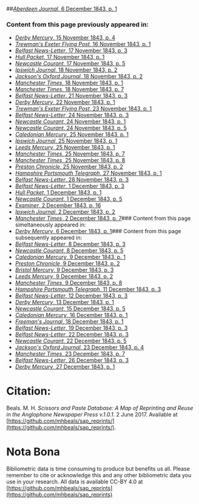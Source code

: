 ##[*Aberdeen Journal*, 6 December 1843, p. 1](https://mhbeals.github.io/sap_html/Aberdeen-Journal/Aberdeen-Journal-6-December-1843-p-1)

### Content from this page previously appeared in:
+ [*Derby Mercury*, 15 November 1843, p. 4](https://mhbeals.github.io/sap_html/Derby-Mercury/Derby-Mercury-15-November-1843-p-4)
+ [*Trewman's Exeter Flying Post*, 16 November 1843, p. 1](https://mhbeals.github.io/sap_html/Trewman's-Exeter-Flying-Post/Trewman's-Exeter-Flying-Post-16-November-1843-p-1)
+ [*Belfast News-Letter*, 17 November 1843, p. 3](https://mhbeals.github.io/sap_html/Belfast-News-Letter/Belfast-News-Letter-17-November-1843-p-3)
+ [*Hull Packet*, 17 November 1843, p. 1](https://mhbeals.github.io/sap_html/Hull-Packet/Hull-Packet-17-November-1843-p-1)
+ [*Newcastle Courant*, 17 November 1843, p. 5](https://mhbeals.github.io/sap_html/Newcastle-Courant/Newcastle-Courant-17-November-1843-p-5)
+ [*Ipswich Journal*, 18 November 1843, p. 2](https://mhbeals.github.io/sap_html/Ipswich-Journal/Ipswich-Journal-18-November-1843-p-2)
+ [*Jackson's Oxford Journal*, 18 November 1843, p. 2](https://mhbeals.github.io/sap_html/Jackson's-Oxford-Journal/Jackson's-Oxford-Journal-18-November-1843-p-2)
+ [*Manchester Times*, 18 November 1843, p. 1](https://mhbeals.github.io/sap_html/Manchester-Times/Manchester-Times-18-November-1843-p-1)
+ [*Manchester Times*, 18 November 1843, p. 7](https://mhbeals.github.io/sap_html/Manchester-Times/Manchester-Times-18-November-1843-p-7)
+ [*Belfast News-Letter*, 21 November 1843, p. 3](https://mhbeals.github.io/sap_html/Belfast-News-Letter/Belfast-News-Letter-21-November-1843-p-3)
+ [*Derby Mercury*, 22 November 1843, p. 1](https://mhbeals.github.io/sap_html/Derby-Mercury/Derby-Mercury-22-November-1843-p-1)
+ [*Trewman's Exeter Flying Post*, 23 November 1843, p. 1](https://mhbeals.github.io/sap_html/Trewman's-Exeter-Flying-Post/Trewman's-Exeter-Flying-Post-23-November-1843-p-1)
+ [*Belfast News-Letter*, 24 November 1843, p. 3](https://mhbeals.github.io/sap_html/Belfast-News-Letter/Belfast-News-Letter-24-November-1843-p-3)
+ [*Newcastle Courant*, 24 November 1843, p. 1](https://mhbeals.github.io/sap_html/Newcastle-Courant/Newcastle-Courant-24-November-1843-p-1)
+ [*Newcastle Courant*, 24 November 1843, p. 5](https://mhbeals.github.io/sap_html/Newcastle-Courant/Newcastle-Courant-24-November-1843-p-5)
+ [*Caledonian Mercury*, 25 November 1843, p. 1](https://mhbeals.github.io/sap_html/Caledonian-Mercury/Caledonian-Mercury-25-November-1843-p-1)
+ [*Ipswich Journal*, 25 November 1843, p. 1](https://mhbeals.github.io/sap_html/Ipswich-Journal/Ipswich-Journal-25-November-1843-p-1)
+ [*Leeds Mercury*, 25 November 1843, p. 1](https://mhbeals.github.io/sap_html/Leeds-Mercury/Leeds-Mercury-25-November-1843-p-1)
+ [*Manchester Times*, 25 November 1843, p. 7](https://mhbeals.github.io/sap_html/Manchester-Times/Manchester-Times-25-November-1843-p-7)
+ [*Manchester Times*, 25 November 1843, p. 8](https://mhbeals.github.io/sap_html/Manchester-Times/Manchester-Times-25-November-1843-p-8)
+ [*Preston Chronicle*, 25 November 1843, p. 2](https://mhbeals.github.io/sap_html/Preston-Chronicle/Preston-Chronicle-25-November-1843-p-2)
+ [*Hampshire Portsmouth Telegraph*, 27 November 1843, p. 1](https://mhbeals.github.io/sap_html/Hampshire-Portsmouth-Telegraph/Hampshire-Portsmouth-Telegraph-27-November-1843-p-1)
+ [*Belfast News-Letter*, 28 November 1843, p. 3](https://mhbeals.github.io/sap_html/Belfast-News-Letter/Belfast-News-Letter-28-November-1843-p-3)
+ [*Belfast News-Letter*, 1 December 1843, p. 3](https://mhbeals.github.io/sap_html/Belfast-News-Letter/Belfast-News-Letter-1-December-1843-p-3)
+ [*Hull Packet*, 1 December 1843, p. 1](https://mhbeals.github.io/sap_html/Hull-Packet/Hull-Packet-1-December-1843-p-1)
+ [*Newcastle Courant*, 1 December 1843, p. 5](https://mhbeals.github.io/sap_html/Newcastle-Courant/Newcastle-Courant-1-December-1843-p-5)
+ [*Examiner*, 2 December 1843, p. 16](https://mhbeals.github.io/sap_html/Examiner/Examiner-2-December-1843-p-16)
+ [*Ipswich Journal*, 2 December 1843, p. 2](https://mhbeals.github.io/sap_html/Ipswich-Journal/Ipswich-Journal-2-December-1843-p-2)
+ [*Manchester Times*, 2 December 1843, p. 7](https://mhbeals.github.io/sap_html/Manchester-Times/Manchester-Times-2-December-1843-p-7)### Content from this page simeltaneously appeared in:
+ [*Derby Mercury*, 6 December 1843, p. 1](https://mhbeals.github.io/sap_html/Derby-Mercury/Derby-Mercury-6-December-1843-p-1)### Content from this page subsequently appeared in:
+ [*Belfast News-Letter*, 8 December 1843, p. 3](https://mhbeals.github.io/sap_html/Belfast-News-Letter/Belfast-News-Letter-8-December-1843-p-3)
+ [*Newcastle Courant*, 8 December 1843, p. 5](https://mhbeals.github.io/sap_html/Newcastle-Courant/Newcastle-Courant-8-December-1843-p-5)
+ [*Caledonian Mercury*, 9 December 1843, p. 1](https://mhbeals.github.io/sap_html/Caledonian-Mercury/Caledonian-Mercury-9-December-1843-p-1)
+ [*Preston Chronicle*, 9 December 1843, p. 2](https://mhbeals.github.io/sap_html/Preston-Chronicle/Preston-Chronicle-9-December-1843-p-2)
+ [*Bristol Mercury*, 9 December 1843, p. 3](https://mhbeals.github.io/sap_html/Bristol-Mercury/Bristol-Mercury-9-December-1843-p-3)
+ [*Leeds Mercury*, 9 December 1843, p. 2](https://mhbeals.github.io/sap_html/Leeds-Mercury/Leeds-Mercury-9-December-1843-p-2)
+ [*Manchester Times*, 9 December 1843, p. 8](https://mhbeals.github.io/sap_html/Manchester-Times/Manchester-Times-9-December-1843-p-8)
+ [*Hampshire Portsmouth Telegraph*, 11 December 1843, p. 3](https://mhbeals.github.io/sap_html/Hampshire-Portsmouth-Telegraph/Hampshire-Portsmouth-Telegraph-11-December-1843-p-3)
+ [*Belfast News-Letter*, 12 December 1843, p. 3](https://mhbeals.github.io/sap_html/Belfast-News-Letter/Belfast-News-Letter-12-December-1843-p-3)
+ [*Derby Mercury*, 13 December 1843, p. 1](https://mhbeals.github.io/sap_html/Derby-Mercury/Derby-Mercury-13-December-1843-p-1)
+ [*Newcastle Courant*, 15 December 1843, p. 5](https://mhbeals.github.io/sap_html/Newcastle-Courant/Newcastle-Courant-15-December-1843-p-5)
+ [*Caledonian Mercury*, 16 December 1843, p. 1](https://mhbeals.github.io/sap_html/Caledonian-Mercury/Caledonian-Mercury-16-December-1843-p-1)
+ [*Freeman's Journal*, 18 December 1843, p. 1](https://mhbeals.github.io/sap_html/Freeman's-Journal/Freeman's-Journal-18-December-1843-p-1)
+ [*Belfast News-Letter*, 19 December 1843, p. 3](https://mhbeals.github.io/sap_html/Belfast-News-Letter/Belfast-News-Letter-19-December-1843-p-3)
+ [*Belfast News-Letter*, 22 December 1843, p. 3](https://mhbeals.github.io/sap_html/Belfast-News-Letter/Belfast-News-Letter-22-December-1843-p-3)
+ [*Newcastle Courant*, 22 December 1843, p. 5](https://mhbeals.github.io/sap_html/Newcastle-Courant/Newcastle-Courant-22-December-1843-p-5)
+ [*Jackson's Oxford Journal*, 23 December 1843, p. 4](https://mhbeals.github.io/sap_html/Jackson's-Oxford-Journal/Jackson's-Oxford-Journal-23-December-1843-p-4)
+ [*Manchester Times*, 23 December 1843, p. 7](https://mhbeals.github.io/sap_html/Manchester-Times/Manchester-Times-23-December-1843-p-7)
+ [*Belfast News-Letter*, 26 December 1843, p. 3](https://mhbeals.github.io/sap_html/Belfast-News-Letter/Belfast-News-Letter-26-December-1843-p-3)
+ [*Derby Mercury*, 27 December 1843, p. 1](https://mhbeals.github.io/sap_html/Derby-Mercury/Derby-Mercury-27-December-1843-p-1)
                    
# Citation: 

Beals. M. H. *Scissors and Paste Database: A Map of Reprinting and Reuse in the Anglophone Newspaper Press v.1.0.1.* 2 June 2017. Available at [https://github.com/mhbeals/sap_reprints/](https://github.com/mhbeals/sap_reprints/). 
                    
# Nota Bona

Bibliometric data is time consuming to produce but benefits us all. Please remember to cite or acknowledge this and any other bibliometric data you use in your research. All data is available CC-BY 4.0 at [https://github.com/mhbeals/sap_reprints](https://github.com/mhbeals/sap_reprints)
